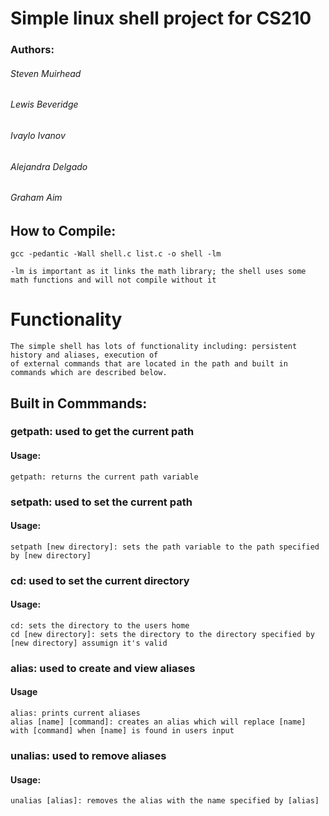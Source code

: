 # Simple linux shell project for CS210 

### Authors: 

###### Steven Muirhead
###### Lewis Beveridge
###### Ivaylo Ivanov 
###### Alejandra Delgado
###### Graham Aim 

## How to Compile: 
    gcc -pedantic -Wall shell.c list.c -o shell -lm 
    
    -lm is important as it links the math library; the shell uses some math functions and will not compile without it

# Functionality
    The simple shell has lots of functionality including: persistent history and aliases, execution of
    of external commands that are located in the path and built in commands which are described below.
## Built in Commmands: 
### **getpath**: used to get the current path
#### Usage: 
    getpath: returns the current path variable
### **setpath**: used to set the current path
#### Usage: 
    setpath [new directory]: sets the path variable to the path specified by [new directory]
### **cd**: used to set the current directory
#### Usage: 
    cd: sets the directory to the users home
    cd [new directory]: sets the directory to the directory specified by [new directory] assumign it's valid
### **alias**: used to create and view aliases
#### Usage
    alias: prints current aliases
    alias [name] [command]: creates an alias which will replace [name] with [command] when [name] is found in users input
### **unalias**: used to remove aliases
#### Usage:
    unalias [alias]: removes the alias with the name specified by [alias]
